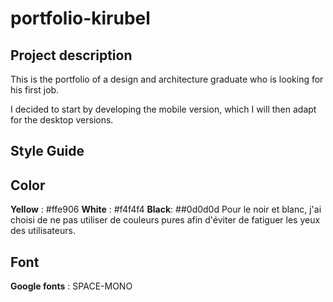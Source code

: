 # portfolio-kirubel


## Project description
This is the portfolio of a design and architecture graduate who is looking for his first job.

I decided to start by developing the mobile version, which I will then adapt for the desktop versions.

## Style Guide

## Color
**Yellow** : #ffe906
**White** : #f4f4f4
**Black**: ##0d0d0d
Pour le noir et blanc, j'ai choisi de ne pas utiliser de couleurs pures afin d'éviter de fatiguer les yeux des utilisateurs.

## Font
**Google fonts** :  SPACE-MONO